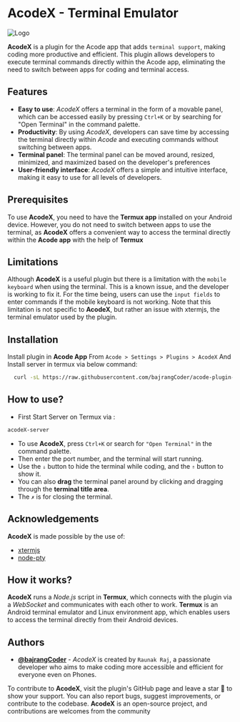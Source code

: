 # AcodeX - Terminal Emulator
![Logo](https://raw.githubusercontent.com/bajrangCoder/acode-plugin-acodex/main/icon.png)

**AcodeX** is a plugin for the Acode app that adds `terminal support`, making coding more productive and efficient. This plugin allows developers to execute terminal commands directly within the Acode app, eliminating the need to switch between apps for coding and terminal access.


## Features

- **Easy to use**: _AcodeX_ offers a terminal in the form of a movable panel, which can be accessed easily by pressing `Ctrl+K` or by searching for "Open Terminal" in the command palette.
- **Productivity**: By using _AcodeX_, developers can save time by accessing the terminal directly within _Acode_ and executing commands without switching between apps.
- **Terminal panel**: The terminal panel can be moved around, resized, minimized, and maximized based on the developer's preferences
- **User-friendly interface**: _AcodeX_ offers a simple and intuitive interface, making it easy to use for all levels of developers.


## Prerequisites

To use **AcodeX**, you need to have the **Termux app** installed on your Android device. However, you do not need to switch between apps to use the terminal, as **AcodeX** offers a convenient way to access the terminal directly within the **Acode app** with the help of **Termux**

## Limitations

Although **AcodeX** is a useful plugin but there is a limitation with the `mobile keyboard` when using the terminal. This is a known issue, and the developer is working to fix it. For the time being, users can use the `input fields` to enter commands if the mobile keyboard is not working. Note that this limitation is not specific to **AcodeX**, but rather an issue with xtermjs, the terminal emulator used by the plugin.

## Installation

Install plugin in **Acode App** From `Acode > Settings > Plugins > AcodeX`
And Install server in termux via below command:

```bash
  curl -sL https://raw.githubusercontent.com/bajrangCoder/acode-plugin-acodex/main/installServer.sh | bash && acodeX-server
```
    
## How to use?

- First Start Server on Termux via :
```bash
acodeX-server
```
- To use **AcodeX**, press `Ctrl+K` or search for `"Open Terminal"` in the command palette. 
- Then enter the port number, and the terminal will start running. 
- Use the `⇓` button to hide the terminal while coding, and the `⇑` button to show it. 
- You can also **drag** the terminal panel around by clicking and dragging through the **terminal title area**. 
- The `✗` is for closing the terminal.

## Acknowledgements

**AcodeX** is made possible by the use of:

 - [xtermjs](https://xtermjs.org/)
 - [node-pty](https://github.com/microsoft/node-pty)



## How it works?

**AcodeX** runs a *Node.js* script in **Termux**, which connects with the plugin via a *WebSocket* and communicates with each other to work. 
**Termux** is an Android terminal emulator and Linux environment app, which enables users to access the terminal directly from their Android devices.

## Authors

- **[@bajrangCoder](https://www.github.com/bajrangCoder)** - *AcodeX* is created by `Raunak Raj`, a passionate developer who aims to make coding more accessible and efficient for everyone even on Phones.


To contribute to **AcodeX**, visit the plugin's GitHub page and leave a star 🌟 to show your support. You can also report bugs, suggest improvements, or contribute to the codebase. **AcodeX** is an open-source project, and contributions are welcomes from the community